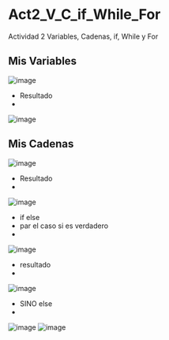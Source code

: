 # Act2_V_C_if_While_For
Actividad 2 Variables, Cadenas, if, While y For

## Mis Variables 
![image](https://github.com/user-attachments/assets/5560f9a4-dce0-40a7-be7b-68e6df719337)
- Resultado
- 
![image](https://github.com/user-attachments/assets/120d5f3e-dc0e-4240-b89f-3aa23fc8c788)

## Mis Cadenas
![image](https://github.com/user-attachments/assets/915c9f43-fe96-4fdd-bf82-9a6960dd9df0)
- Resultado
- 
![image](https://github.com/user-attachments/assets/1f793e69-e236-4439-8181-83ae0731e006)

- if else
- par el caso si es verdadero
- 
![image](https://github.com/user-attachments/assets/68a6c2c4-98b7-438e-b319-e312c22497a4)
- resultado
- 
![image](https://github.com/user-attachments/assets/b1b449e5-1fe5-4768-a95b-0602c89d8afb)

- SINO else
- 
![image](https://github.com/user-attachments/assets/a6314fc8-98bc-4e98-bd04-6e87168bb627)
![image](https://github.com/user-attachments/assets/dc1eb360-3214-496d-9afa-6c21ad92ad4b)

